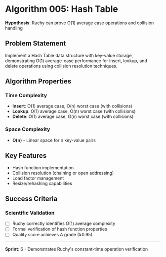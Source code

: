 # Algorithm 005: Hash Table

**Hypothesis**: Ruchy can prove O(1) average case operations and collision handling

## Problem Statement

Implement a Hash Table data structure with key-value storage, demonstrating O(1) average-case performance for insert, lookup, and delete operations using collision resolution techniques.

## Algorithm Properties

### Time Complexity
- **Insert**: O(1) average case, O(n) worst case (with collisions)
- **Lookup**: O(1) average case, O(n) worst case (with collisions) 
- **Delete**: O(1) average case, O(n) worst case (with collisions)

### Space Complexity
- **O(n)** - Linear space for n key-value pairs

## Key Features
- Hash function implementation
- Collision resolution (chaining or open addressing)
- Load factor management
- Resize/rehashing capabilities

## Success Criteria

### Scientific Validation
- [ ] Ruchy correctly identifies O(1) average complexity
- [ ] Formal verification of hash function properties
- [ ] Quality score achieves A grade (≥0.95)

---

**Sprint**: 6 - Demonstrates Ruchy's constant-time operation verification